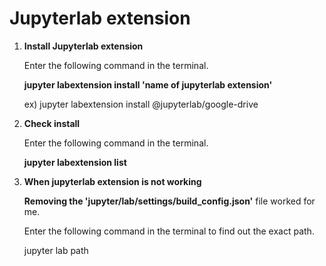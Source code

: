 # Jupyterlab extension

1. **Install Jupyterlab extension**

   Enter the following command in the terminal.
  
   **jupyter labextension install 'name of jupyterlab extension'**
  
   ex) jupyter labextension install @jupyterlab/google-drive


1. **Check install**

   Enter the following command in the terminal.
  
   **jupyter labextension list**
  
  
1. **When jupyterlab extension is not working**

   **Removing the 'jupyter/lab/settings/build_config.json'** file worked for me.
  
   Enter the following command in the terminal to find out the exact path.
  
   jupyter lab path
  

